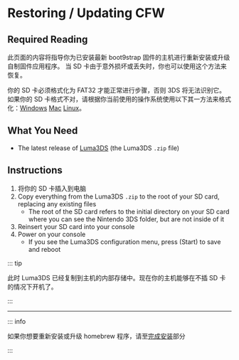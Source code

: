 # Restoring / Updating CFW

## Required Reading

此页面的内容将指导你为已安装最新 boot9strap 固件的主机进行重新安装或升级自制固件应用程序。 当 SD 卡由于意外损坏或丢失时，你也可以使用这个方法来恢复。

你的 SD 卡必须格式化为 FAT32 才能正常进行步骤，否则 3DS 将无法识别它。 如果你的 SD 卡格式不对，请根据你当前使用的操作系统使用以下其一方法来格式化：[Windows](formatting-sd-\(windows\)) [Mac](formatting-sd-\(mac\)) [Linux](formatting-sd-\(linux\))。

## What You Need

- The latest release of [Luma3DS](https://github.com/LumaTeam/Luma3DS/releases/latest) (the Luma3DS `.zip` file)

## Instructions

1. 将你的 SD 卡插入到电脑
2. Copy everything from the Luma3DS `.zip` to the root of your SD card, replacing any existing files
   - The root of the SD card refers to the initial directory on your SD card where you can see the Nintendo 3DS folder, but are not inside of it
3. Reinsert your SD card into your console
4. Power on your console
   - If you see the Luma3DS configuration menu, press (Start) to save and reboot

::: tip

此时 Luma3DS 已经复制到主机的内部存储中。现在你的主机能够在不插 SD 卡的情况下开机了。

:::

___

::: info

如果你想要重新安装或升级 homebrew 程序，请至[完成安装](finalizing-setup)部分

:::
